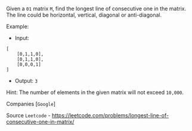 Given a `01` matrix `M`, find the longest line of consecutive one in the matrix. The line could be horizontal, vertical, diagonal or anti-diagonal.

Example:

- Input:
```
[
    [0,1,1,0],
    [0,1,1,0],
    [0,0,0,1]
]
```
- Output: `3`

Hint: The number of elements in the given matrix will not exceed `10,000`.

Companies [`Google`]

Source `Leetcode` - https://leetcode.com/problems/longest-line-of-consecutive-one-in-matrix/